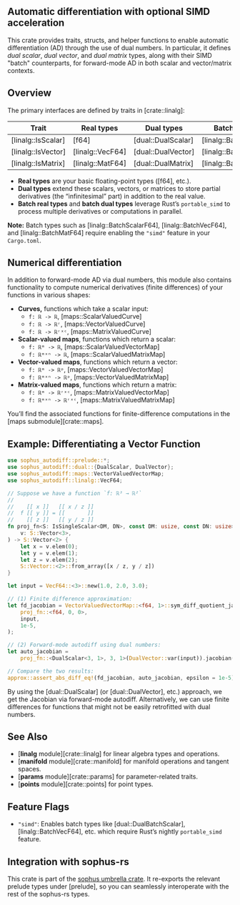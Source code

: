 ## Automatic differentiation with optional SIMD acceleration

This crate provides traits, structs, and helper functions to enable automatic
differentiation (AD) through the use of dual numbers. In particular, it defines
*dual scalar*, *dual vector*, and *dual matrix* types, along with their SIMD
"batch" counterparts, for forward-mode AD in both scalar and vector/matrix
contexts.

## Overview

The primary interfaces are defined by traits in [crate::linalg]:

| **Trait**                  | **Real types**      | **Dual types**            | **Batch real types**           | **Batch dual types**              |
|----------------------------|---------------------|---------------------------|--------------------------------|-----------------------------------|
| [linalg::IsScalar]         | [f64]               | [dual::DualScalar]        | [linalg::BatchScalarF64]       | [dual::DualBatchScalar]           |
| [linalg::IsVector]         | [linalg::VecF64]    | [dual::DualVector]        | [linalg::BatchVecF64]          | [dual::DualBatchVector]           |
| [linalg::IsMatrix]         | [linalg::MatF64]    | [dual::DualMatrix]        | [linalg::BatchMatF64]          | [dual::DualBatchMatrix]           |

- **Real types** are your basic floating-point types ([f64], etc.).
- **Dual types** extend these scalars, vectors, or matrices to store partial
  derivatives (the “infinitesimal” part) in addition to the real value.
- **Batch real types** and **batch dual types** leverage Rust’s `portable_simd`
  to process multiple derivatives or computations in parallel.

**Note:** Batch types such as [linalg::BatchScalarF64], [linalg::BatchVecF64],
and [linalg::BatchMatF64] require enabling the `"simd"` feature in your
`Cargo.toml`.

## Numerical differentiation
In addition to forward-mode AD via dual numbers, this module also contains
functionality to compute numerical derivatives (finite differences) of your
functions in various shapes:

 * **Curves,** functions which take a scalar input:
    - `f: ℝ -> ℝ`, [maps::ScalarValuedCurve]
    - `f: ℝ -> ℝʳ`, [maps::VectorValuedCurve]
    - `f: ℝ -> ℝʳˣᶜ`, [maps::MatrixValuedCurve]
 * **Scalar-valued maps**, functions which return a scalar:
    - `f: ℝᵐ -> ℝ`, [maps::ScalarValuedVectorMap]
    - `f: ℝᵐˣⁿ -> ℝ`, [maps::ScalarValuedMatrixMap]
 * **Vector-valued maps**, functions which return a vector:
    - `f: ℝᵐ -> ℝᵖ`, [maps::VectorValuedVectorMap]
    - `f: ℝᵐˣⁿ -> ℝᵖ`, [maps::VectorValuedMatrixMap]
 * **Matrix-valued maps**, functions which return a matrix:
    - `f: ℝᵐ -> ℝʳˣᶜ`, [maps::MatrixValuedVectorMap]
    - `f: ℝᵐˣⁿ -> ℝʳˣᶜ`, [maps::MatrixValuedMatrixMap]

You’ll find the associated functions for finite-difference computations in the
[maps submodule][crate::maps].


## Example: Differentiating a Vector Function

```rust
use sophus_autodiff::prelude::*;
use sophus_autodiff::dual::{DualScalar, DualVector};
use sophus_autodiff::maps::VectorValuedVectorMap;
use sophus_autodiff::linalg::VecF64;

// Suppose we have a function `f: ℝ³ → ℝ²`
//
//    [[ x ]]   [[ x / z ]]
//  f [[ y ]] = [[       ]]
//    [[ z ]]   [[ y / z ]]
fn proj_fn<S: IsSingleScalar<DM, DN>, const DM: usize, const DN: usize>(
    v: S::Vector<3>,
) -> S::Vector<2> {
    let x = v.elem(0);
    let y = v.elem(1);
    let z = v.elem(2);
    S::Vector::<2>::from_array([x / z, y / z])
}

let input = VecF64::<3>::new(1.0, 2.0, 3.0);

// (1) Finite difference approximation:
let fd_jacobian = VectorValuedVectorMap::<f64, 1>::sym_diff_quotient_jacobian(
    proj_fn::<f64, 0, 0>,
    input,
    1e-5,
);

// (2) Forward-mode autodiff using dual numbers:
let auto_jacobian =
    proj_fn::<DualScalar<3, 1>, 3, 1>(DualVector::var(input)).jacobian();

// Compare the two results:
approx::assert_abs_diff_eq!(fd_jacobian, auto_jacobian, epsilon = 1e-5);
```

By using the [dual::DualScalar] (or [dual::DualVector], etc.) approach, we get
the Jacobian via forward-mode autodiff. Alternatively, we can use finite
differences for functions that might not be easily retrofitted with dual
numbers.

## See Also

- [**linalg** module][crate::linalg] for linear algebra types and operations.
- [**manifold** module][crate::manifold] for manifold operations and tangent spaces.
- [**params** module][crate::params] for parameter-related traits.
- [**points** module][crate::points] for point types.

## Feature Flags

- `"simd"`: Enables batch types like [dual::DualBatchScalar],
  [linalg::BatchVecF64], etc. which require Rust’s nightly `portable_simd`
  feature.

## Integration with sophus-rs

This crate is part of the [sophus umbrella crate](https://crates.io/crates/sophus).
It re-exports the relevant prelude types under [prelude], so you can
seamlessly interoperate with the rest of the sophus-rs types.
